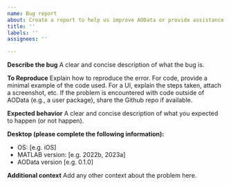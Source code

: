 ```yaml
---
name: Bug report
about: Create a report to help us improve AOData or provide assistance
title: ''
labels: ''
assignees: ''

---
```


**Describe the bug**
A clear and concise description of what the bug is.

**To Reproduce**
Explain how to reproduce the error. For code, provide a minimal example of the code used. For a UI, explain the steps taken, attach a screenshot, etc. If the problem is encountered with code outside of AOData (e.g., a user package), share the Github repo if available. 

**Expected behavior**
A clear and concise description of what you expected to happen (or not happen).

**Desktop (please complete the following information):**
 - OS: [e.g. iOS]
 - MATLAB version: [e.g. 2022b, 2023a]
 - AOData version [e.g. 0.1.0]

**Additional context**
Add any other context about the problem here.
